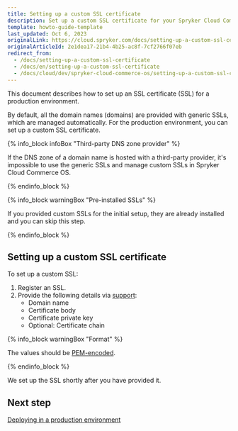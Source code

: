 ```yaml
---
title: Setting up a custom SSL certificate
description: Set up a custom SSL certificate for your Spryker Cloud Commerce OS production environment, including steps for certificate registration and configuration for secure connections.
template: howto-guide-template
last_updated: Oct 6, 2023
originalLink: https://cloud.spryker.com/docs/setting-up-a-custom-ssl-certificate
originalArticleId: 2e1dea17-21b4-4b25-ac8f-7cf2766f07eb
redirect_from:
  - /docs/setting-up-a-custom-ssl-certificate
  - /docs/en/setting-up-a-custom-ssl-certificate
  - /docs/cloud/dev/spryker-cloud-commerce-os/setting-up-a-custom-ssl-certificate.html
---
```


This document describes how to set up an SSL certificate (SSL) for a production environment.

By default, all the domain names (domains) are provided with generic SSLs, which are managed automatically. For the production environment, you can set up a custom SSL certificate.

{% info_block infoBox "Third-party DNS zone provider" %}

If the DNS zone of a domain name is hosted with a third-party provider, it's impossible to use the generic SSLs and manage custom SSLs in Spryker Cloud Commerce OS.

{% endinfo_block %}

{% info_block warningBox "Pre-installed SSLs" %}

If you provided custom SSLs for the initial setup, they are already installed and you can skip this step.

{% endinfo_block %}


## Setting up a custom SSL certificate

To set up a custom SSL:

1. Register an SSL.
2. Provide the following details via [support](https://spryker.force.com/support/s/):
    * Domain name
    * Certificate body
    * Certificate private key
    * Optional: Certificate chain

{% info_block warningBox "Format" %}

The values should be [PEM-encoded](https://docs.aws.amazon.com/acm/latest/userguide/import-certificate-format.html).

{% endinfo_block %}

We set up the SSL shortly after you have provided it.


## Next step
[Deploying in a production environment](/docs/ca/dev/deploy-in-a-production-environment.html)
